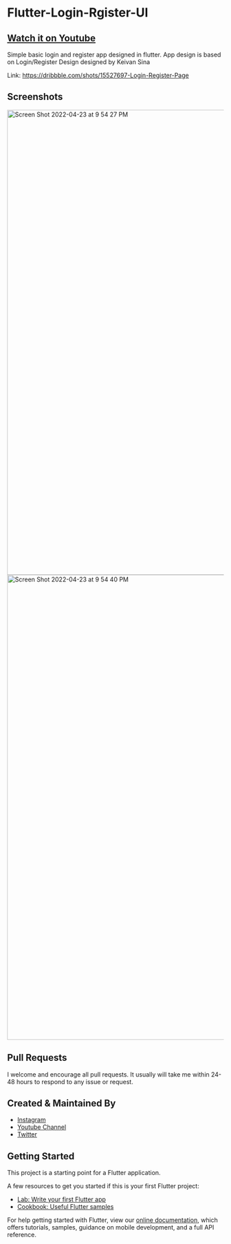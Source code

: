 # Flutter-Login-Rgister-UI

## [Watch it on Youtube](https://www.youtube.com/watch?v=cqBePdntusg&t=107s)

Simple basic login and register app designed in flutter. App design is based on Login/Register Design designed by Keivan Sina

Link: https://dribbble.com/shots/15527697-Login-Register-Page


## Screenshots

<img width="1080" alt="Screen Shot 2022-04-23 at 9 54 27 PM" src="https://user-images.githubusercontent.com/14290499/164917128-608a7cb2-2db6-4c3a-b680-5c8e98e40772.png">

<img width="1080" alt="Screen Shot 2022-04-23 at 9 54 40 PM" src="https://user-images.githubusercontent.com/14290499/164917182-c7c9c930-bfc2-47b4-8363-b91108303f4b.png">

     
## Pull Requests

I welcome and encourage all pull requests. It usually will take me within 24-48 hours to respond to any issue or request.


## Created & Maintained By

- [Instagram](https://www.instagram.com/faiz.rhm)
- [Youtube Channel](https://www.youtube.com/channel/UCM1OzZsZ5FQIg01vdKGAw7g)
- [Twitter](https://twitter.com/faiz_rhm)


## Getting Started

This project is a starting point for a Flutter application.

A few resources to get you started if this is your first Flutter project:

- [Lab: Write your first Flutter app](https://flutter.dev/docs/get-started/codelab)
- [Cookbook: Useful Flutter samples](https://flutter.dev/docs/cookbook)

For help getting started with Flutter, view our
[online documentation](https://flutter.dev/docs), which offers tutorials,
samples, guidance on mobile development, and a full API reference.
